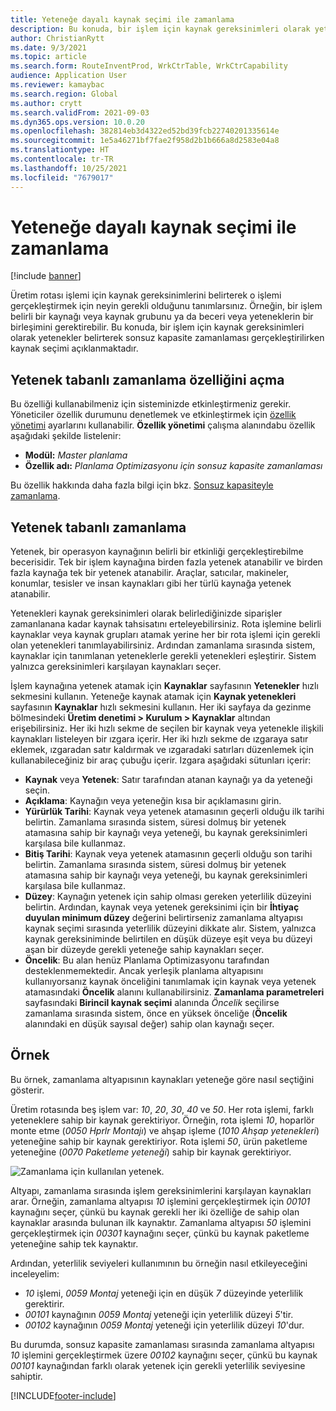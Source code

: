 ```yaml
---
title: Yeteneğe dayalı kaynak seçimi ile zamanlama
description: Bu konuda, bir işlem için kaynak gereksinimleri olarak yetenekler belirterek sonsuz kapasite zamanlaması gerçekleştirilirken kaynak seçimi açıklanmaktadır.
author: ChristianRytt
ms.date: 9/3/2021
ms.topic: article
ms.search.form: RouteInventProd, WrkCtrTable, WrkCtrCapability
audience: Application User
ms.reviewer: kamaybac
ms.search.region: Global
ms.author: crytt
ms.search.validFrom: 2021-09-03
ms.dyn365.ops.version: 10.0.20
ms.openlocfilehash: 382814eb3d4322ed52bd39fcb22740201335614e
ms.sourcegitcommit: 1e5a46271bf7fae2f958d2b1b666a8d2583e04a8
ms.translationtype: HT
ms.contentlocale: tr-TR
ms.lasthandoff: 10/25/2021
ms.locfileid: "7679017"
---
```

# <a name="scheduling-with-resource-selection-based-on-capability"></a>Yeteneğe dayalı kaynak seçimi ile zamanlama

[!include [banner](../../includes/banner.md)]

Üretim rotası işlemi için kaynak gereksinimlerini belirterek o işlemi gerçekleştirmek için neyin gerekli olduğunu tanımlarsınız. Örneğin, bir işlem belirli bir kaynağı veya kaynak grubunu ya da beceri veya yeteneklerin bir birleşimini gerektirebilir. Bu konuda, bir işlem için kaynak gereksinimleri olarak yetenekler belirterek sonsuz kapasite zamanlaması gerçekleştirilirken kaynak seçimi açıklanmaktadır.

## <a name="turn-on-the-capability-based-scheduling-feature"></a>Yetenek tabanlı zamanlama özelliğini açma

Bu özelliği kullanabilmeniz için sisteminizde etkinleştirmeniz gerekir. Yöneticiler özellik durumunu denetlemek ve etkinleştirmek için [özellik yönetimi](../../../fin-ops-core/fin-ops/get-started/feature-management/feature-management-overview.md) ayarlarını kullanabilir. **Özellik yönetimi** çalışma alanındabu özellik aşağıdaki şekilde listelenir:

- **Modül:** *Master planlama*
- **Özellik adı:** *Planlama Optimizasyonu için sonsuz kapasite zamanlaması*

Bu özellik hakkında daha fazla bilgi için bkz. [Sonsuz kapasiteyle zamanlama](infinite-capacity-planning.md).

## <a name="capability-based-scheduling"></a>Yetenek tabanlı zamanlama

Yetenek, bir operasyon kaynağının belirli bir etkinliği gerçekleştirebilme becerisidir. Tek bir işlem kaynağına birden fazla yetenek atanabilir ve birden fazla kaynağa tek bir yetenek atanabilir. Araçlar, satıcılar, makineler, konumlar, tesisler ve insan kaynakları gibi her türlü kaynağa yetenek atanabilir.

Yetenekleri kaynak gereksinimleri olarak belirlediğinizde siparişler zamanlanana kadar kaynak tahsisatını erteleyebilirsiniz. Rota işlemine belirli kaynaklar veya kaynak grupları atamak yerine her bir rota işlemi için gerekli olan yetenekleri tanımlayabilirsiniz. Ardından zamanlama sırasında sistem, kaynaklar için tanımlanan yeteneklerle gerekli yetenekleri eşleştirir. Sistem yalnızca gereksinimleri karşılayan kaynakları seçer.

İşlem kaynağına yetenek atamak için **Kaynaklar** sayfasının **Yetenekler** hızlı sekmesini kullanın. Yeteneğe kaynak atamak için **Kaynak yetenekleri** sayfasının **Kaynaklar** hızlı sekmesini kullanın. Her iki sayfaya da gezinme bölmesindeki **Üretim denetimi \> Kurulum \> Kaynaklar** altından erişebilirsiniz. Her iki hızlı sekme de seçilen bir kaynak veya yetenekle ilişkili kaynakları listeleyen bir ızgara içerir. Her iki hızlı sekme de ızgaraya satır eklemek, ızgaradan satır kaldırmak ve ızgaradaki satırları düzenlemek için kullanabileceğiniz bir araç çubuğu içerir. Izgara aşağıdaki sütunları içerir:

- **Kaynak** veya **Yetenek**: Satır tarafından atanan kaynağı ya da yeteneği seçin.
- **Açıklama**: Kaynağın veya yeteneğin kısa bir açıklamasını girin.
- **Yürürlük Tarihi**: Kaynak veya yetenek atamasının geçerli olduğu ilk tarihi belirtin. Zamanlama sırasında sistem, süresi dolmuş bir yetenek atamasına sahip bir kaynağı veya yeteneği, bu kaynak gereksinimleri karşılasa bile kullanmaz.
- **Bitiş Tarihi**: Kaynak veya yetenek atamasının geçerli olduğu son tarihi belirtin. Zamanlama sırasında sistem, süresi dolmuş bir yetenek atamasına sahip bir kaynağı veya yeteneği, bu kaynak gereksinimleri karşılasa bile kullanmaz.
- **Düzey**: Kaynağın yetenek için sahip olması gereken yeterlilik düzeyini belirtin. Ardından, kaynak veya yetenek gereksinimi için bir **İhtiyaç duyulan minimum düzey** değerini belirtirseniz zamanlama altyapısı kaynak seçimi sırasında yeterlilik düzeyini dikkate alır. Sistem, yalnızca kaynak gereksiniminde belirtilen en düşük düzeye eşit veya bu düzeyi aşan bir düzeyde gerekli yeteneğe sahip kaynakları seçer.
- **Öncelik**: Bu alan henüz Planlama Optimizasyonu tarafından desteklenmemektedir. Ancak yerleşik planlama altyapısını kullanıyorsanız kaynak önceliğini tanımlamak için kaynak veya yetenek atamasındaki **Öncelik** alanını kullanabilirsiniz. **Zamanlama parametreleri** sayfasındaki **Birincil kaynak seçimi** alanında *Öncelik* seçilirse zamanlama sırasında sistem, önce en yüksek önceliğe (**Öncelik** alanındaki en düşük sayısal değer) sahip olan kaynağı seçer.

## <a name="example"></a>Örnek

Bu örnek, zamanlama altyapısının kaynakları yeteneğe göre nasıl seçtiğini gösterir.

Üretim rotasında beş işlem var: *10*, *20*, *30*, *40* ve *50*. Her rota işlemi, farklı yeteneklere sahip bir kaynak gerektiriyor. Örneğin, rota işlemi *10*, hoparlör monte etme (*0050 Hprlr Montajı*) ve ahşap işleme (*1010 Ahşap yetenekleri*) yeteneğine sahip bir kaynak gerektiriyor. Rota işlemi *50*, ürün paketleme yeteneğine (*0070 Paketleme yeteneği*) sahip bir kaynak gerektiriyor.

![Zamanlama için kullanılan yetenek.](media/capability-based-scheduling.png "Zamanlama için kullanılan yetenek.")

Altyapı, zamanlama sırasında işlem gereksinimlerini karşılayan kaynakları arar. Örneğin, zamanlama altyapısı *10* işlemini gerçekleştirmek için *00101* kaynağını seçer, çünkü bu kaynak gerekli her iki özelliğe de sahip olan kaynaklar arasında bulunan ilk kaynaktır. Zamanlama altyapısı *50* işlemini gerçekleştirmek için *00301* kaynağını seçer, çünkü bu kaynak paketleme yeteneğine sahip tek kaynaktır.

Ardından, yeterlilik seviyeleri kullanımının bu örneğin nasıl etkileyeceğini inceleyelim:

- *10* işlemi, *0059 Montaj* yeteneği için en düşük *7* düzeyinde yeterlilik gerektirir.
- *00101* kaynağının *0059 Montaj* yeteneği için yeterlilik düzeyi *5*'tir.
- *00102* kaynağının *0059 Montaj* yeteneği için yeterlilik düzeyi *10*'dur.

Bu durumda, sonsuz kapasite zamanlaması sırasında zamanlama altyapısı *10* işlemini gerçekleştirmek üzere *00102* kaynağını seçer, çünkü bu kaynak *00101* kaynağından farklı olarak yetenek için gerekli yeterlilik seviyesine sahiptir.

[!INCLUDE[footer-include](../../../includes/footer-banner.md)]
